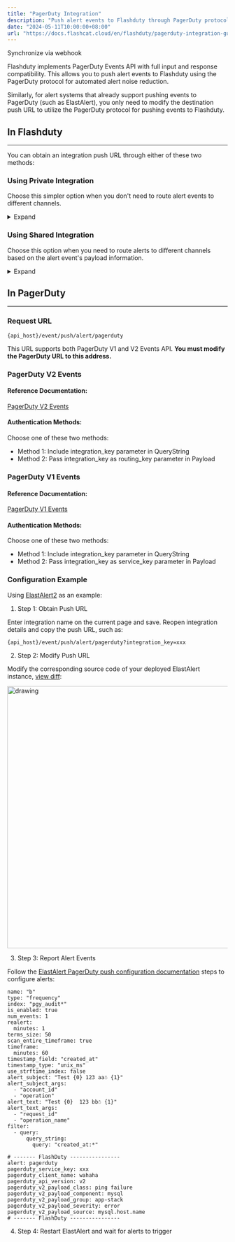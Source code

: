 ```yaml
---
title: "PagerDuty Integration"
description: "Push alert events to Flashduty through PagerDuty protocol for automated alert noise reduction"
date: "2024-05-11T10:00:00+08:00"
url: "https://docs.flashcat.cloud/en/flashduty/pagerduty-integration-guide"
---
```


Synchronize via webhook

Flashduty implements PagerDuty Events API with full input and response compatibility. This allows you to push alert events to Flashduty using the PagerDuty protocol for automated alert noise reduction.

Similarly, for alert systems that already support pushing events to PagerDuty (such as ElastAlert), you only need to modify the destination push URL to utilize the PagerDuty protocol for pushing events to Flashduty.

## In Flashduty
---
You can obtain an integration push URL through either of these two methods:

### Using Private Integration

Choose this simpler option when you don't need to route alert events to different channels.

<details>
  <summary>Expand</summary>
  
  1. Go to the Flashduty console, select **channel**, and enter a specific channel's details page
  2. Select the **Integrations** tab, click **Add Integration** to enter the integration page
  3. Choose **PagerDuty** integration and click **Save** to generate a card
  4. Click the generated card to view the **push URL**, copy it for later use, and you're done
  
</details>

### Using Shared Integration

Choose this option when you need to route alerts to different channels based on the alert event's payload information.

<details>
  <summary>Expand</summary>
  
  1. Go to the Flashduty console, select **Integration Center=>Alert Events** to enter the integration selection page
  2. Select **PagerDuty** integration:
        - **Integration Name**: Define a name for this integration
  3. Click **Save** and copy the newly generated **push URL** for later use
  4. Click **Create Route** to configure routing rules for the integration. You can match different alerts to different channels based on conditions, or set a default channel as a fallback and adjust as needed later
  5. Done
    
</details>


## In PagerDuty
---
### Request URL

```
{api_host}/event/push/alert/pagerduty
```

This URL supports both PagerDuty V1 and V2 Events API. **You must modify the PagerDuty URL to this address.**

### PagerDuty V2 Events

<div class="md-block">

#### Reference Documentation:

[PagerDuty V2 Events](https://developer.pagerduty.com/api-reference/368ae3d938c9e-send-an-event-to-pager-duty)

#### Authentication Methods:

Choose one of these two methods:

- Method 1: Include integration_key parameter in QueryString
- Method 2: Pass integration_key as routing_key parameter in Payload

</div>

### PagerDuty V1 Events

<div class="md-block">

#### Reference Documentation:

[PagerDuty V1 Events](https://developer.pagerduty.com/api-reference/f0037990796c8-send-an-event-to-pager-duty)

#### Authentication Methods:

Choose one of these two methods:

- Method 1: Include integration_key parameter in QueryString
- Method 2: Pass integration_key as service_key parameter in Payload

</div>

### Configuration Example

Using [ElastAlert2](https://github.com/jertel/elastalert2) as an example:

<div class="md-block">

1. Step 1: Obtain Push URL

Enter integration name on the current page and save. Reopen integration details and copy the push URL, such as:

```
{api_host}/event/push/alert/pagerduty?integration_key=xxx
```

2. Step 2: Modify Push URL

Modify the corresponding source code of your deployed ElastAlert instance, [view diff](https://github.com/jertel/elastalert2/commit/e815a62a6b1eecef6e1fef13afd99d905b67fc34):

<img alt="drawing" width="600" src="https://download.flashcat.cloud/pagerduty-replace-endpoint.png" />

3. Step 3: Report Alert Events

Follow the [ElastAlert PagerDuty push configuration documentation](https://elastalert2.readthedocs.io/en/latest/ruletypes.html#pagerduty) steps to configure alerts:

```
name: "b"
type: "frequency"
index: "pgy_audit*"
is_enabled: true
num_events: 1
realert:
  minutes: 1
terms_size: 50
scan_entire_timeframe: true
timeframe:
  minutes: 60
timestamp_field: "created_at"
timestamp_type: "unix_ms"
use_strftime_index: false
alert_subject: "Test {0} 123 aa☃ {1}"
alert_subject_args:
  - "account_id"
  - "operation"
alert_text: "Test {0}  123 bb☃ {1}"
alert_text_args:
  - "request_id"
  - "operation_name"
filter:
  - query:
      query_string:
        query: "created_at:*"

# ------- FlashDuty ----------------
alert: pagerduty
pagerduty_service_key: xxx
pagerduty_client_name: wahaha
pagerduty_api_version: v2
pagerduty_v2_payload_class: ping failure
pagerduty_v2_payload_component: mysql
pagerduty_v2_payload_group: app-stack
pagerduty_v2_payload_severity: error
pagerduty_v2_payload_source: mysql.host.name
# ------- FlashDuty ----------------
```

4. Step 4: Restart ElastAlert and wait for alerts to trigger

</div>

